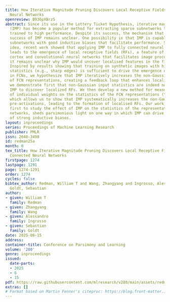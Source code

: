 ```yaml
---
title: How Iterative Magnitude Pruning Discovers Local Receptive Fields in Fully Connected
  Neural Networks
openreview: B936pXBrz5
abstract: Since its use in the Lottery Ticket Hypothesis, iterative magnitude pruning
  (IMP) has become a popular method for extracting sparse subnetworks that can be
  trained to high performance. Despite its success, the mechanism that drives the
  success of IMP remains unclear. One possibility is that IMP is capable of extracting
  subnetworks with good inductive biases that facilitate performance. Supporting this
  idea, recent work showed that applying IMP to fully connected neural networks (FCNs)
  leads to the emergence of local receptive fields (RFs), a feature of mammalian visual
  cortex and convolutional neural networks that facilitates image processing. However,
  it remains unclear why IMP would uncover localised features in the first place.
  Inspired by results showing that training on synthetic images with highly non-Gaussian
  statistics (e.g., sharp edges) is sufficient to drive the emergence of local RFs
  in FCNs, we hypothesize that IMP iteratively increases the non-Gaussian statistics
  of FCN representations, creating a feedback loop that enhances localization. Here,
  we demonstrate first that non-Gaussian input statistics are indeed necessary for
  IMP to discover localized RFs. We then develop a new method for measuring the effect
  of individual weights on the statistics of the FCN representations ("cavity method"),
  which allows us to show that IMP systematically increases the non-Gaussianity of
  pre-activations, leading to the formation of localised RFs. Our work, which is the
  first to study the effect of IMP on the statistics of the representations of neural
  networks, sheds parsimonious light on one way in which IMP can drive the formation
  of strong inductive biases.
layout: inproceedings
series: Proceedings of Machine Learning Research
publisher: PMLR
issn: 2640-3498
id: redman25a
month: 0
tex_title: How Iterative Magnitude Pruning Discovers Local Receptive Fields in Fully
  Connected Neural Networks
firstpage: 1274
lastpage: 1291
page: 1274-1291
order: 1274
cycles: false
bibtex_author: Redman, William T and Wang, Zhangyang and Ingrosso, Alessandro and
  Goldt, Sebastian
author:
- given: William T
  family: Redman
- given: Zhangyang
  family: Wang
- given: Alessandro
  family: Ingrosso
- given: Sebastian
  family: Goldt
date: 2025-06-15
address:
container-title: Conference on Parsimony and Learning
volume: '280'
genre: inproceedings
issued:
  date-parts:
  - 2025
  - 6
  - 15
pdf: https://raw.githubusercontent.com/mlresearch/v280/main/assets/redman25a/redman25a.pdf
extras: []
# Format based on Martin Fenner's citeproc: https://blog.front-matter.io/posts/citeproc-yaml-for-bibliographies/
---
```

